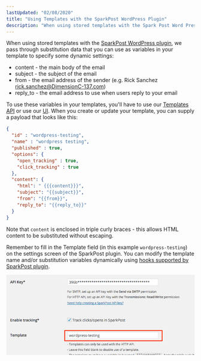 ```yaml
---
lastUpdated: "02/08/2020"
title: "Using Templates with the SparkPost WordPress Plugin"
description: "When using stored templates with the Spark Post Word Press plugin we pass through substitution data that you can use as variables in your template to specify some dynamic settings content the main body of the email subject the subject of the email from the email address of the sender..."
---
```


When using stored templates with the [SparkPost WordPress plugin](https://wordpress.org/plugins/sparkpost/), we pass through substitution data that you can use as variables in your template to specify some dynamic settings:

* content - the main body of the email
* subject - the subject of the email
* from - the email address of the sender (e.g. Rick Sanchez <rick.sanchez@DimensionC-137.com>)
* reply_to - the email address to use when users reply to your email

To use these variables in your templates, you'll have to use our [Templates API](https://developers.sparkpost.com/api/templates/) or use our [UI](https://app.sparkpost.com). When you create or update your template, you can supply a payload that looks like this:

```json
{
  "id" : "wordpress-testing",
  "name" : "wordpress testing",
  "published" : true,
  "options": {
    "open_tracking" : true,
    "click_tracking" : true
  },
  "content": {
    "html": " {{{content}}}",
    "subject": "{{subject}}",
    "from": "{{from}}",
    "reply_to": "{{reply_to}}"
  }
}
```

Note that `content` is enclosed in triple curly braces - this allows HTML content to be substituted without escaping. 

Remember to fill in the Template field (in this example `wordpress-testing`) on the settings screen of the SparkPost plugin. You can modify the template name and/or substitution variables dynamically using [hooks supported by SparkPost plugin](https://github.com/SparkPost/wordpress-sparkpost/blob/master/docs/hooks.md). 

![](media/using-templates-sparkpost-wordpress/wordpress_templates_screenshot_original.png)
